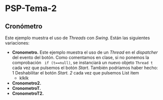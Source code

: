 # PSP-Tema-2
## Cronómetro
Este ejemplo muestra el uso de *Threads* con *Swing*. Están las siguientes variaciones:

 - **Cronometro.** Este ejemplo muestra el uso de un *Thread* en el *dispatcher* del evento del botón. Como comentamos en clase, si no ponemos la comprobación ` if (t==null)`, se instanciará un nuevo objeto `Thread t` cada vez que pulsemos el botón *Start*. También podríamos haber hecho:
   1 Deshabilitar el botón *Start.
   2* cada vez que pulsemos List item
   - klklk
 - **Cronometro2.**
 - **CronometroT.**
 - **CronometroT2.**



<!--stackedit_data:
eyJoaXN0b3J5IjpbMjEwOTc1MTg5NiwxMDgyNTE1OTY4LC0yMT
M5NjY3MjcyLDExNjc2MDEyMzVdfQ==
-->